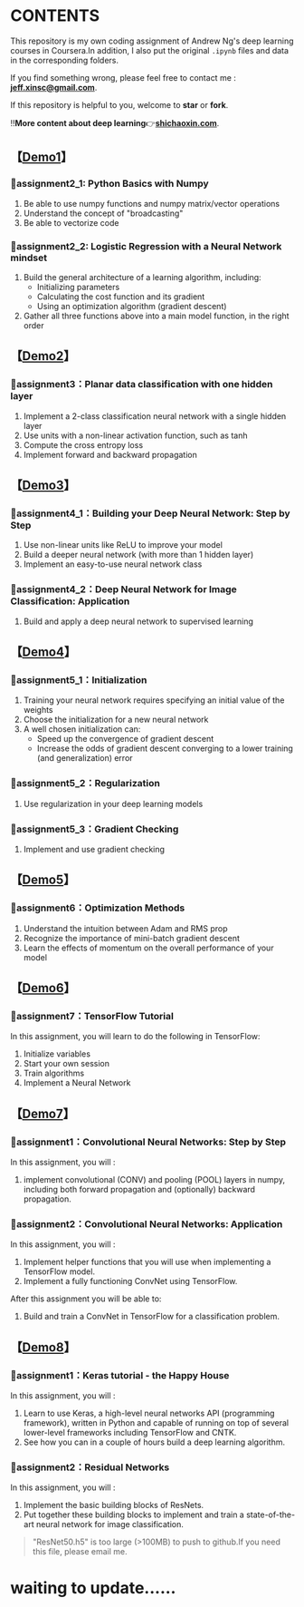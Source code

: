 # CONTENTS

This repository is my own coding assignment of Andrew Ng's deep learning courses in Coursera.In addition, I also put the original `.ipynb` files and data in the corresponding folders.

If you find something wrong, please feel free to contact me : **jeff.xinsc@gmail.com**.

If this repository is helpful to you, welcome to **star** or **fork**.

‼️**More content about deep learning**👉[**shichaoxin.com**](http://shichaoxin.com).

## 【[Demo1](https://github.com/x-jeff/DeepLearning_Code_Demo/tree/master/Demo1)】

### 📌assignment2_1: Python Basics with Numpy

1. Be able to use numpy functions and numpy matrix/vector operations
2. Understand the concept of "broadcasting"
3. Be able to vectorize code

### 📌assignment2_2: Logistic Regression with a Neural Network mindset

1. Build the general architecture of a learning algorithm, including:
	* Initializing parameters
	* Calculating the cost function and its gradient
	* Using an optimization algorithm (gradient descent)
2. Gather all three functions above into a main model function, in the right order

## 【[Demo2](https://github.com/x-jeff/DeepLearning_Code_Demo/tree/master/Demo2)】

### 📌assignment3：Planar data classification with one hidden layer

1. Implement a 2-class classification neural network with a single hidden layer
2. Use units with a non-linear activation function, such as tanh
3. Compute the cross entropy loss
4. Implement forward and backward propagation

## 【[Demo3](https://github.com/x-jeff/DeepLearning_Code_Demo/tree/master/Demo3)】

### 📌assignment4_1：Building your Deep Neural Network: Step by Step

1. Use non-linear units like ReLU to improve your model
2. Build a deeper neural network (with more than 1 hidden layer)
3. Implement an easy-to-use neural network class

### 📌assignment4_2：Deep Neural Network for Image Classification: Application

1. Build and apply a deep neural network to supervised learning

## 【[Demo4](https://github.com/x-jeff/DeepLearning_Code_Demo/tree/master/Demo4)】

### 📌assignment5_1：Initialization

1. Training your neural network requires specifying an initial value of the weights
2. Choose the initialization for a new neural network
3. A well chosen initialization can:
	* Speed up the convergence of gradient descent
	* Increase the odds of gradient descent converging to a lower training (and generalization) error

### 📌assignment5_2：Regularization

1. Use regularization in your deep learning models

### 📌assignment5_3：Gradient Checking

1. Implement and use gradient checking

## 【[Demo5](https://github.com/x-jeff/DeepLearning_Code_Demo/tree/master/Demo5)】

### 📌assignment6：Optimization Methods

1.  Understand the intuition between Adam and RMS prop
2. Recognize the importance of mini-batch gradient descent
3. Learn the effects of momentum on the overall performance of your model

## 【[Demo6](https://github.com/x-jeff/DeepLearning_Code_Demo/tree/master/Demo6)】

### 📌assignment7：TensorFlow Tutorial

In this assignment, you will learn to do the following in TensorFlow:

1. Initialize variables
2. Start your own session
3. Train algorithms
4. Implement a Neural Network

## 【[Demo7](https://github.com/x-jeff/DeepLearning_Code_Demo/tree/master/Demo7)】

### 📌assignment1：Convolutional Neural Networks: Step by Step

In this assignment, you will :

1. implement convolutional (CONV) and pooling (POOL) layers in numpy, including both forward propagation and (optionally) backward propagation.

### 📌assignment2：Convolutional Neural Networks: Application

In this assignment, you will :

1. Implement helper functions that you will use when implementing a TensorFlow model.
2. Implement a fully functioning ConvNet using TensorFlow.

After this assignment you will be able to:

1. Build and train a ConvNet in TensorFlow for a classification problem.

## 【[Demo8](https://github.com/x-jeff/DeepLearning_Code_Demo/tree/master/Demo8)】

### 📌assignment1：Keras tutorial - the Happy House

In this assignment, you will :

1. Learn to use Keras, a high-level neural networks API (programming framework), written in Python and capable of running on top of several lower-level frameworks including TensorFlow and CNTK.
2. See how you can in a couple of hours build a deep learning algorithm.

### 📌assignment2：Residual Networks

In this assignment, you will :

1. Implement the basic building blocks of ResNets.
2. Put together these building blocks to implement and train a state-of-the-art neural network for image classification.

>"ResNet50.h5" is too large (>100MB) to push to github.If you need this file, please email me.

# **waiting to update......**